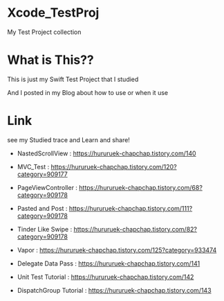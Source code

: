 # Xcode_TestProj
 My Test Project collection
 
# What is This??
This is just my Swift Test Project that I studied

And I posted in my Blog about how to use or when it use

# Link

see my Studied trace and Learn and share!

+ NastedScrollView : https://hururuek-chapchap.tistory.com/140

+ MVC_Test : https://hururuek-chapchap.tistory.com/120?category=909177

+ PageViewController : https://hururuek-chapchap.tistory.com/68?category=909178

+ Pasted and Post : https://hururuek-chapchap.tistory.com/111?category=909178

+ Tinder Like Swipe : https://hururuek-chapchap.tistory.com/82?category=909178

+ Vapor : https://hururuek-chapchap.tistory.com/125?category=933474

+ Delegate Data Pass : https://hururuek-chapchap.tistory.com/141

+ Unit Test Tutorial : https://hururuek-chapchap.tistory.com/142

+ DispatchGroup Tutorial : https://hururuek-chapchap.tistory.com/143
